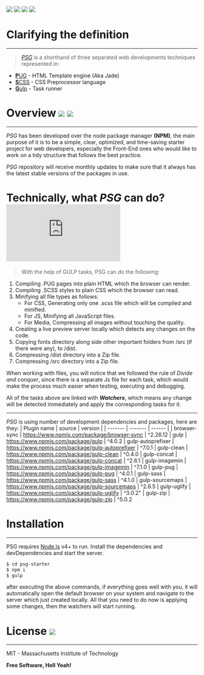 ![](https://img.shields.io/badge/html5%20-%23E34F26.svg?&style=for-the-badge&logo=html5&logoColor=white) ![](https://img.shields.io/badge/css3%20-%231572B6.svg?&style=for-the-badge&logo=css3&logoColor=white) ![](https://img.shields.io/badge/SASS%20-hotpink.svg?&style=for-the-badge&logo=SASS&logoColor=white) ![](https://img.shields.io/badge/javascript%20-%23323330.svg?&style=for-the-badge&logo=javascript&logoColor=%23F7DF1E)
# Clarifying the definition 
---
> [*PSG*](https://github.com/mw-shublaq/psg-starter) is a shorthand of three separated web developments techniques represented in:
- [**P**UG](https://pugjs.org/api/getting-started.html) - HTML Template engine (Aka Jade)
- [**S**CSS](https://sass-lang.com/) - CSS Preprocessor language
- [**G**ulp](https://gulpjs.com/) - Task runner


# Overview ![](https://badgen.net/badge/Open%20Source%20%3F/Yes%21/blue?icon=github) ![](https://img.shields.io/badge/Version-1.0.0-green.svg)


---
*PSG* has been developed over the node package manager **(NPM)**, the main purpose of it is to be a simple, clear, optimized, and time-saving starter project for web developers, especially the Front-End ones who would like to work on a tidy structure that follows the best practice.

*PSG* repository will receive monthly updates to make sure that it always has the latest stable versions of the packages in use.
# Technically, what *PSG* can do? [![Only 37 Kb](https://badge-size.herokuapp.com/Naereen/StrapDown.js/master/strapdown.min.js)](https://github.com/Naereen/StrapDown.js/blob/master/strapdown.min.js)

> With the help of GULP tasks, PSG can do the following:
1. Compiling .PUG pages into plain HTML which the browser can render.
2. Compiling .SCSS styles to plain CSS which the browser can read.
3. Minifying all file types as follows:
   - For CSS, Generating only one .scss file which will be compiled and minified.
   - For JS, Minifying all JavaScript files.
   - For Media, Compressing all images without touching the quality.
4. Creating a live preview server locally which detects any changes on the code.
5. Copying fonts directory along side other important folders from /src (if there were any), to /dist.
6. Compressing /dist directory into a Zip file.
7. Compressing /src directory into a Zip file.

When working with files, you will notice that we followed the rule of *Divide and conquer*, since there is a separate Js file for each task, which would make the process much easier when testing, executing and debugging.

All of the tasks above are linked with ***Watchers***, which means any change will be detected immediately and apply the corresponding tasks for it.

---
*PSG* is using number of development dependencies and packages, here are they:
| Plugin name | source | version |
| ------- | ------- |   ------ |
| browser-sync | https://www.npmjs.com/package/browser-sync | ^2.26.12
| gulp | https://www.npmjs.com/package/gulp | ^4.0.2
| gulp-autoprefixer | https://www.npmjs.com/package/gulp-autoprefixer | ^7.0.1
| gulp-clean | https://www.npmjs.com/package/gulp-clean | ^0.4.0
| gulp-concat | https://www.npmjs.com/package/gulp-concat | ^2.6.1
| gulp-imagemin | https://www.npmjs.com/package/gulp-imagemin | ^7.1.0
| gulp-pug | https://www.npmjs.com/package/gulp-pug | ^4.0.1
| gulp-sass | https://www.npmjs.com/package/gulp-sass | ^4.1.0
| gulp-sourcemaps | https://www.npmjs.com/package/gulp-sourcemaps | ^2.6.5
| gulp-uglify | https://www.npmjs.com/package/gulp-uglify | ^3.0.2"
| gulp-zip | https://www.npmjs.com/package/gulp-zip | ^5.0.2

# Installation
---
PSG requires [Node.js](https://nodejs.org/) v4+ to run.
Install the dependencies and devDependencies and start the server.

```sh
$ cd psg-starter
$ npm i
$ gulp
```
after executing the above commands, if everything goes well with you, it will automatically open the default browser on your system and navigate to the server which just created locally.
All that you need to do now is applying some changes, then the watchers will start running. 

# License ![](https://img.shields.io/pypi/l/ansicolortags.svg)

----

MIT - Massachusetts Institute of Technology

**Free Software, Hell Yeah!**
